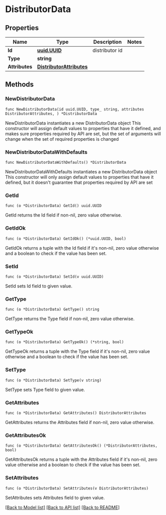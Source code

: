 # DistributorData

## Properties

Name | Type | Description | Notes
------------ | ------------- | ------------- | -------------
**Id** | [**uuid.UUID**](uuid.UUID.md) | distributor id | 
**Type** | **string** |  | 
**Attributes** | [**DistributorAttributes**](DistributorAttributes.md) |  | 

## Methods

### NewDistributorData

`func NewDistributorData(id uuid.UUID, type_ string, attributes DistributorAttributes, ) *DistributorData`

NewDistributorData instantiates a new DistributorData object
This constructor will assign default values to properties that have it defined,
and makes sure properties required by API are set, but the set of arguments
will change when the set of required properties is changed

### NewDistributorDataWithDefaults

`func NewDistributorDataWithDefaults() *DistributorData`

NewDistributorDataWithDefaults instantiates a new DistributorData object
This constructor will only assign default values to properties that have it defined,
but it doesn't guarantee that properties required by API are set

### GetId

`func (o *DistributorData) GetId() uuid.UUID`

GetId returns the Id field if non-nil, zero value otherwise.

### GetIdOk

`func (o *DistributorData) GetIdOk() (*uuid.UUID, bool)`

GetIdOk returns a tuple with the Id field if it's non-nil, zero value otherwise
and a boolean to check if the value has been set.

### SetId

`func (o *DistributorData) SetId(v uuid.UUID)`

SetId sets Id field to given value.


### GetType

`func (o *DistributorData) GetType() string`

GetType returns the Type field if non-nil, zero value otherwise.

### GetTypeOk

`func (o *DistributorData) GetTypeOk() (*string, bool)`

GetTypeOk returns a tuple with the Type field if it's non-nil, zero value otherwise
and a boolean to check if the value has been set.

### SetType

`func (o *DistributorData) SetType(v string)`

SetType sets Type field to given value.


### GetAttributes

`func (o *DistributorData) GetAttributes() DistributorAttributes`

GetAttributes returns the Attributes field if non-nil, zero value otherwise.

### GetAttributesOk

`func (o *DistributorData) GetAttributesOk() (*DistributorAttributes, bool)`

GetAttributesOk returns a tuple with the Attributes field if it's non-nil, zero value otherwise
and a boolean to check if the value has been set.

### SetAttributes

`func (o *DistributorData) SetAttributes(v DistributorAttributes)`

SetAttributes sets Attributes field to given value.



[[Back to Model list]](../README.md#documentation-for-models) [[Back to API list]](../README.md#documentation-for-api-endpoints) [[Back to README]](../README.md)


